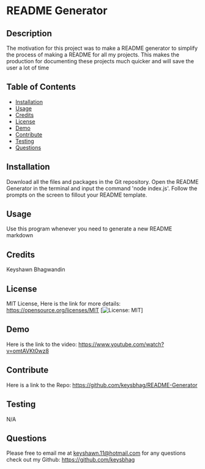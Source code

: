 # README Generator 


## Description 
The motivation for this project was to make a README generator to simplify the process of making a README for all my projects. This makes the production for documenting these projects much quicker and will save the user a lot of time


## Table of Contents 
* [Installation](#installation)
* [Usage](#usage)
* [Credits](#credits)
* [License](#license)
* [Demo](#demo)
* [Contribute](#contribute)
* [Testing](#testing)
* [Questions](#questions) 


## Installation
Download all the files and packages in the Git repository. Open the README Generator in the terminal and input the command 'node index.js'. Follow the prompts on the screen to fillout your README template. 


## Usage
Use this program whenever you need to generate a new README markdown 


## Credits
Keyshawn Bhagwandin 


## License
MIT License, Here is the link for more details: https://opensource.org/licenses/MIT [![License: MIT](https://img.shields.io/badge/License-MIT-yellow.svg)] 

## Demo
Here is the link to the video: https://www.youtube.com/watch?v=omtAVKt0wz8

## Contribute 
Here is a link to the Repo: https://github.com/keysbhag/README-Generator


## Testing 
N/A 


## Questions 
Please free to email me at keyshawn.11@hotmail.com for any questions
check out my Github: https://github.com/keysbhag 

